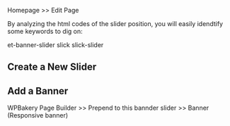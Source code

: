 Homepage >> Edit Page

By analyzing the html codes of the slider position, you will easily idendtify some keywords to dig on:

et-banner-slider
slick
slick-slider

## Create a New Slider

## Add a Banner

WPBakery Page Builder >> Prepend to this bannder slider >> Banner (Responsive banner)
